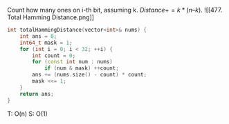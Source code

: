 Count how many ones on i-th bit, assuming k. $Distance += k * (n – k)$. 
![[477. Total Hamming Distance.png]]
```cpp
int totalHammingDistance(vector<int>& nums) {
	int ans = 0;
	int64_t mask = 1;
	for (int i = 0; i < 32; ++i) {
		int count = 0;
		for (const int num : nums)
			if (num & mask) ++count;
		ans += (nums.size() - count) * count;
		mask <<= 1;
	}
	return ans;
}
```
T: O(n)
S: O(1)